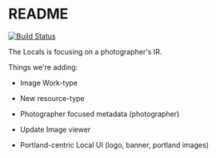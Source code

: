 # README

[![Build Status](https://travis-ci.org/RepoCamp/ohsu-team-1.svg?branch=master)](https://travis-ci.org/RepoCamp/ohsu-team-1)

The Locals is focusing on a photographer's IR.  


Things we're adding:

* Image Work-type

* New resource-type 

* Photographer focused metadata (photographer)

* Update Image viewer

* Portland-centric Local UI (logo, banner, portland images)
